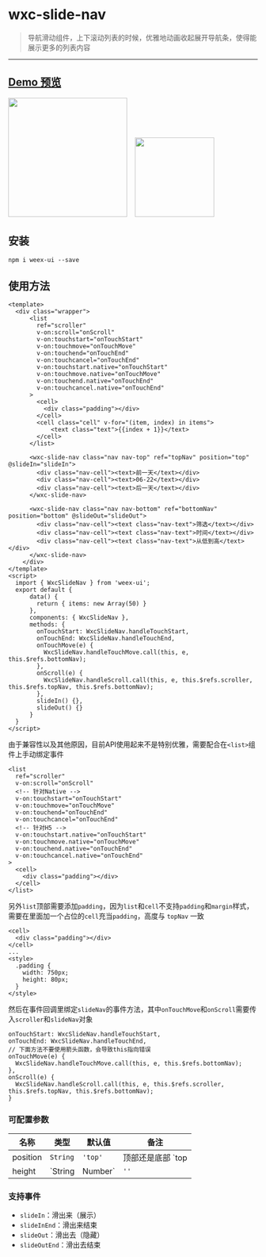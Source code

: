 # wxc-slide-nav 

> 导航滑动组件，上下滚动列表的时候，优雅地动画收起展开导航条，使得能展示更多的列表内容

-----

## [Demo 预览](<https://h5.m.taobao.com/trip/wxc-slide-nav/index.html?_wx_tpl=https%3A%2F%2Fh5.m.taobao.com%2Ftrip%2Fwxc-slide-nav%2Fdemo%2Findex.native-min.js>)

<img src="https://gw.alipayobjects.com/zos/rmsportal/yLfnKDpbVajrfNBNexWn.gif" width="240" />&nbsp;&nbsp;&nbsp;&nbsp;<img src="http://gtms02.alicdn.com/tfs/TB1Cg02SFXXXXc3apXXXXXXXXXX-200-200.png" width="160" />

## 安装

```
npm i weex-ui --save
```

## 使用方法

```
<template>
  <div class="wrapper">
      <list
        ref="scroller"
        v-on:scroll="onScroll"
        v-on:touchstart="onTouchStart"
        v-on:touchmove="onTouchMove"
        v-on:touchend="onTouchEnd"
        v-on:touchcancel="onTouchEnd"
        v-on:touchstart.native="onTouchStart"
        v-on:touchmove.native="onTouchMove"
        v-on:touchend.native="onTouchEnd"
        v-on:touchcancel.native="onTouchEnd"
      >
        <cell>
          <div class="padding"></div>
        </cell>
        <cell class="cell" v-for="(item, index) in items">
            <text class="text">{{index + 1}}</text>
        </cell>
      </list>
  
      <wxc-slide-nav class="nav nav-top" ref="topNav" position="top" @slideIn="slideIn">
        <div class="nav-cell"><text>前一天</text></div>
        <div class="nav-cell"><text>06-22</text></div>
        <div class="nav-cell"><text>后一天</text></div>
      </wxc-slide-nav>
  
      <wxc-slide-nav class="nav nav-bottom" ref="bottomNav" position="bottom" @slideOut="slideOut">
        <div class="nav-cell"><text class="nav-text">筛选</text></div>
        <div class="nav-cell"><text class="nav-text">时间</text></div>
        <div class="nav-cell"><text class="nav-text">从低到高</text></div>
      </wxc-slide-nav>
    </div>
</template>
<script>
  import { WxcSlideNav } from 'weex-ui';
  export default {
      data() {
        return { items: new Array(50) }
      },
      components: { WxcSlideNav },
      methods: {
        onTouchStart: WxcSlideNav.handleTouchStart,
        onTouchEnd: WxcSlideNav.handleTouchEnd,
        onTouchMove(e) {
          WxcSlideNav.handleTouchMove.call(this, e, this.$refs.bottomNav);
        },
        onScroll(e) {
          WxcSlideNav.handleScroll.call(this, e, this.$refs.scroller, this.$refs.topNav, this.$refs.bottomNav);
        },
        slideIn() {},
        slideOut() {}
      }
  }
</script>
```

由于兼容性以及其他原因，目前API使用起来不是特别优雅，需要配合在`<list>`组件上手动绑定事件

```
<list
  ref="scroller"
  v-on:scroll="onScroll"
  <!-- 针对Native -->
  v-on:touchstart="onTouchStart"
  v-on:touchmove="onTouchMove"
  v-on:touchend="onTouchEnd"
  v-on:touchcancel="onTouchEnd"
  <!-- 针对H5 -->
  v-on:touchstart.native="onTouchStart"
  v-on:touchmove.native="onTouchMove"
  v-on:touchend.native="onTouchEnd"
  v-on:touchcancel.native="onTouchEnd"
>
  <cell>
    <div class="padding"></div>
  </cell>
</list>
```

另外`list`顶部需要添加`padding`，因为`list`和`cell`不支持`padding`和`margin`样式，需要在里面加一个占位的`cell`充当`padding`，高度与 `topNav` 一致

```
<cell>
  <div class="padding"></div>
</cell>
...
<style>
  .padding {
    width: 750px;
    height: 80px;
  }
</style>
```

然后在事件回调里绑定`slideNav`的事件方法，其中`onTouchMove`和`onScroll`需要传入`scroller`和`slideNav`对象

```
onTouchStart: WxcSlideNav.handleTouchStart,
onTouchEnd: WxcSlideNav.handleTouchEnd,
// 下面方法不要使用箭头函数，会导致this指向错误
onTouchMove(e) {
  WxcSlideNav.handleTouchMove.call(this, e, this.$refs.bottomNav);
},
onScroll(e) {
  WxcSlideNav.handleScroll.call(this, e, this.$refs.scroller, this.$refs.topNav, this.$refs.bottomNav);
}
```

### 可配置参数

| 名称      | 类型     | 默认值   | 备注  |
|-------------|------------|--------|-----|
| position | `String` | `'top'` | 顶部还是底部 `top|bottom` |
| height | `String|Number` | `''` | 高度 |

### 支持事件

* `slideIn`：滑出来（展示）
* `slideInEnd`：滑出来结束
* `slideOut`：滑出去（隐藏）
* `slideOutEnd`：滑出去结束 


